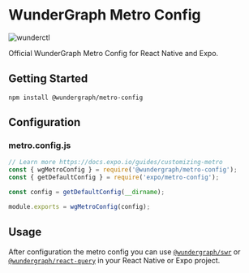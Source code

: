# WunderGraph Metro Config

![wunderctl](https://img.shields.io/npm/v/@wundergraph/expo.svg)

Official WunderGraph Metro Config for React Native and Expo.

## Getting Started

```shell
npm install @wundergraph/metro-config
```

## Configuration

### metro.config.js

```typescript
// Learn more https://docs.expo.io/guides/customizing-metro
const { wgMetroConfig } = require('@wundergraph/metro-config');
const { getDefaultConfig } = require('expo/metro-config');

const config = getDefaultConfig(__dirname);

module.exports = wgMetroConfig(config);
```

## Usage

After configuration the metro config you can use [`@wundergraph/swr`](https://docs.wundergraph.com/docs/clients-reference/swr) or [`@wundergraph/react-query`](https://docs.wundergraph.com/docs/clients-reference/react-query) in your React Native or Expo project.
